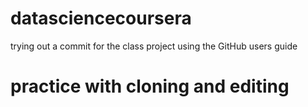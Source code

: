 # datasciencecoursera
trying out a commit for the class project
using the GitHub users guide

# practice with cloning and editing
